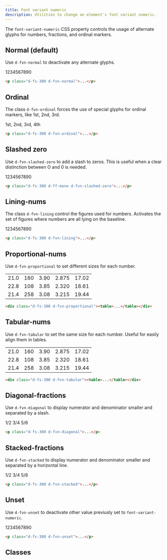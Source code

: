 ```yaml
---
title: Font variant numeric
description: Utilities to change an element's font variant numeric.
---
```


The `font-variant-numeric` CSS property controls the usage of alternate glyphs for numbers, fractions, and ordinal markers.

## Normal (default)

Use `d-fvn-normal` to deactivate any alternate glyphs.

<code-well-header class="d-d-flex d-jc-center d-fd-column d-p24 d-bgc-purple-100 d-w100p d-hmn102" custom>
  <p class="d-fs-300 d-fc-purple-400 d-fvn-normal">1234567890</p>
</code-well-header>

```html
<p class="d-fs-300 d-fvn-normal">...</p>
```

## Ordinal

The class `d-fvn-ordinal` forces the use of special glyphs for ordinal markers, like 1st, 2nd, 3rd.

<code-well-header class="d-d-flex d-jc-center d-fd-column d-p24 d-bgc-purple-100 d-w100p d-hmn102" custom>
  <p class="d-fs-300 d-fc-purple-400 d-fvn-ordinal">1st, 2nd, 3rd, 4th</p>
</code-well-header>

```html
<p class="d-fs-300 d-fvn-ordinal">...</p>
```

## Slashed zero

Use `d-fvn-slashed-zero` to add a slash to zeros. This is useful when a clear distinction between O and 0 is needed.

<code-well-header class="d-d-flex d-jc-center d-fd-column d-p24 d-bgc-purple-100 d-w100p d-hmn102" custom>
  <p class="d-fs-300 d-fc-purple-400 d-fvn-slashed-zero d-ff-mono">1234567890</p>
</code-well-header>

```html
<p class="d-fs-300 d-ff-mono d-fvn-slashed-zero">...</p>
```

## Lining-nums

The class `d-fvn-lining` control the figures used for numbers. Activates the set of figures where numbers are all lying on the baseline.

<code-well-header class="d-d-flex d-jc-center d-fd-column d-p24 d-bgc-purple-100 d-w100p d-hmn102" custom>
  <p class="d-fs-300 d-fc-purple-400 d-fvn-lining">1234567890</p>
</code-well-header>

```html
<p class="d-fs-300 d-fvn-lining">...</p>
```

## Proportional-nums

Use `d-fvn-proportional` to set different sizes for each number.

<code-well-header class="d-d-flex d-jc-center d-fd-column d-p24 d-bgc-purple-100 d-w100p d-hmn102" custom>
  <div class="d-fs-300 d-fc-purple-400 d-fvn-proportional">
    <table class="numbers-table">
      <tbody>
      <tr>
        <td><span>21.0</span></td>
        <td><span>160</span></td>
        <td><span>3.90</span></td>
        <td><span>2.875</span></td>
        <td><span>17.02</span></td>
      </tr>
      <tr>
        <td><span>22.8</span></td>
        <td><span>108</span></td>
        <td><span>3.85</span></td>
        <td><span>2.320</span></td>
        <td><span>18.61</span></td>
      </tr>
      <tr>
        <td><span>21.4</span></td>
        <td><span>258</span></td>
        <td><span>3.08</span></td>
        <td><span>3.215</span></td>
        <td><span>19.44</span></td>
      </tr>
    </tbody></table>
  </div>
</code-well-header>

```html
<div class="d-fs-300 d-fvn-proportional"><table>...</table></div>
```

## Tabular-nums

Use `d-fvn-tabular` to set the same size for each number. Useful for easily align them in tables.

<code-well-header class="d-d-flex d-jc-center d-fd-column d-p24 d-bgc-purple-100 d-w100p d-hmn102" custom>
  <div class="d-fs-300 d-fc-purple-400 d-fvn-tabular">
    <table class="numbers-table">
      <tbody>
      <tr>
        <td><span>21.0</span></td>
        <td><span>160</span></td>
        <td><span>3.90</span></td>
        <td><span>2.875</span></td>
        <td><span>17.02</span></td>
      </tr>
      <tr>
        <td><span>22.8</span></td>
        <td><span>108</span></td>
        <td><span>3.85</span></td>
        <td><span>2.320</span></td>
        <td><span>18.61</span></td>
      </tr>
      <tr>
        <td><span>21.4</span></td>
        <td><span>258</span></td>
        <td><span>3.08</span></td>
        <td><span>3.215</span></td>
        <td><span>19.44</span></td>
      </tr>
    </tbody></table>
  </div>
</code-well-header>

```html
<div class="d-fs-300 d-fvn-tabular"><table>...</table></div>
```

## Diagonal-fractions

Use `d-fvn-diagonal` to display numerator and denominator smaller and separated by a slash.

<code-well-header class="d-d-flex d-jc-center d-fd-column d-p24 d-bgc-purple-100 d-w100p d-hmn102" custom>
  <p class="d-fs-300 d-fc-purple-400 d-fvn-diagonal">1/2 3/4 5/6</p>
</code-well-header>

```html
<p class="d-fs-300 d-fvn-diagonal">...</p>
```

## Stacked-fractions

Use `d-fvn-stacked` to display numerator and denominator smaller and separated by a horizontal line.

<code-well-header class="d-d-flex d-jc-center d-fd-column d-p24 d-bgc-purple-100 d-w100p d-hmn102" custom>
  <p class="d-fs-300 d-fc-purple-400 d-fvn-stacked">1/2 3/4 5/6</p>
</code-well-header>

```html
<p class="d-fs-300 d-fvn-stacked">...</p>
```

## Unset

Use `d-fvn-unset` to deactivate other value previusly set to `font-variant-numeric`.

<code-well-header class="d-d-flex d-jc-center d-fd-column d-p24 d-bgc-purple-100 d-w100p d-hmn102" custom>
  <p class="d-fs-300 d-fc-purple-400 d-fvn-unset">1234567890</p>
</code-well-header>

```html
<p class="d-fs-300 d-fvn-unset">...</p>
```

<script setup>
  import { fontVariantNumeric } from '@data/type.json';
</script>

## Classes

<utility-class-table>
  <template #content>
    <tbody>
      <tr v-for="item in fontVariantNumeric">
        <th scope="row" class="d-code--sm d-fc-purple-400">.d-fvn-{{ item.class }}</th>
        <td class="d-code--sm">font-variant-numeric: {{ item.output }} !important;</td>
      </tr>
    </tbody>
  </template>
</utility-class-table>

<style lang="less" scoped>
  .numbers-table {
    border-collapse: collapse;
  }
  .numbers-table td {
    border: 1px solid var(--dt-color-border-moderate);
  }
</style>
